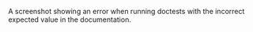 A screenshot showing an error when running doctests with the incorrect expected
value in the documentation.
